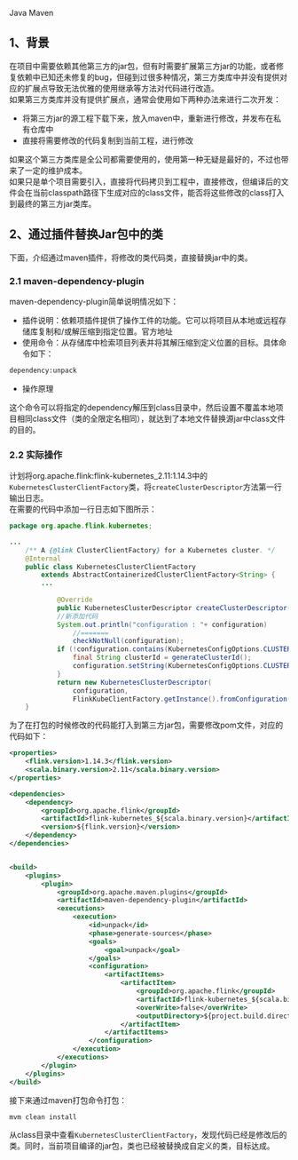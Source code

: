 Java Maven
<a name="PlpDg"></a>
## 1、背景
在项目中需要依赖其他第三方的jar包，但有时需要扩展第三方jar的功能，或者修复依赖中已知还未修复的bug，但碰到过很多种情况，第三方类库中并没有提供对应的扩展点导致无法优雅的使用继承等方法对代码进行改造。<br />如果第三方类库并没有提供扩展点，通常会使用如下两种办法来进行二次开发：

- 将第三方jar的源工程下载下来，放入maven中，重新进行修改，并发布在私有仓库中
- 直接将需要修改的代码复制到当前工程，进行修改

如果这个第三方类库是全公司都需要使用的，使用第一种无疑是最好的，不过也带来了一定的维护成本。<br />如果只是单个项目需要引入，直接将代码拷贝到工程中，直接修改，但编译后的文件会在当前classpath路径下生成对应的class文件，能否将这些修改的class打入到最终的第三方jar类库。
<a name="aacyd"></a>
## 2、通过插件替换Jar包中的类
下面，介绍通过maven插件，将修改的类代码类，直接替换jar中的类。
<a name="XHXNi"></a>
### 2.1 maven-dependency-plugin
maven-dependency-plugin简单说明情况如下：

- 插件说明：依赖项插件提供了操作工件的功能。它可以将项目从本地或远程存储库复制和/或解压缩到指定位置。官方地址
- 使用命令：从存储库中检索项目列表并将其解压缩到定义位置的目标。具体命令如下：
```bash
dependency:unpack
```

- 操作原理

这个命令可以将指定的dependency解压到class目录中，然后设置不覆盖本地项目相同class文件（类的全限定名相同），就达到了本地文件替换源jar中class文件的目的。
<a name="s5TxD"></a>
### 2.2 实际操作
计划将org.apache.flink:flink-kubernetes_2.11:1.14.3中的`KubernetesClusterClientFactory`类，将`createClusterDescriptor`方法第一行输出日志。<br />在需要的代码中添加一行日志如下图所示：
```java
package org.apache.flink.kubernetes;

...
	/** A {@link ClusterClientFactory} for a Kubernetes cluster. */
	@Internal
	public class KubernetesClusterClientFactory
		extends AbstractContainerizedClusterClientFactory<String> {
		...
			
			@Override
			public KubernetesClusterDescriptor createClusterDescriptor(Configuration configuration) {
			//新添加代码
			System.out.println("configuration : "+ configuration)
				//=======
				checkNotNull(configuration);
			if (!configuration.contains(KubernetesConfigOptions.CLUSTER_ID)) {
				final String clusterId = generateClusterId();
				configuration.setString(KubernetesConfigOptions.CLUSTER_ID, clusterId);
			}
			return new KubernetesClusterDescriptor(
				configuration,
				FlinkKubeClientFactory.getInstance().fromConfiguration(configuration, "client"));
    }
```
为了在打包的时候修改的代码能打入到第三方jar包，需要修改pom文件，对应的代码如下：
```xml
<properties>
	<flink.version>1.14.3</flink.version>
	<scala.binary.version>2.11</scala.binary.version>
</properties>

<dependencies>
	<dependency>
		<groupId>org.apache.flink</groupId>
		<artifactId>flink-kubernetes_${scala.binary.version}</artifactId>
		<version>${flink.version}</version>
	</dependency>
</dependencies>


<build>
	<plugins>
		<plugin>
			<groupId>org.apache.maven.plugins</groupId>
			<artifactId>maven-dependency-plugin</artifactId>
			<executions>
				<execution>
					<id>unpack</id>
					<phase>generate-sources</phase>
					<goals>
						<goal>unpack</goal>
					</goals>
					<configuration>
						<artifactItems>
							<artifactItem>
								<groupId>org.apache.flink</groupId>
								<artifactId>flink-kubernetes_${scala.binary.version}</artifactId>
								<overWrite>false</overWrite>
								<outputDirectory>${project.build.directory}/classes</outputDirectory>
							</artifactItem>
						</artifactItems>
					</configuration>
				</execution>
			</executions>
		</plugin>
	</plugins>
</build>
```
接下来通过maven打包命令打包：
```bash
mvm clean install
```
从class目录中查看`KubernetesClusterClientFactory`，发现代码已经是修改后的类。同时，当前项目编译的jar包，类也已经被替换成自定义的类，目标达成。
